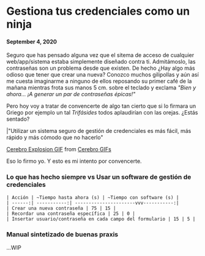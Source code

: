 # Gestiona tus credenciales como un ninja
#### September 4, 2020

Seguro que has pensado alguna vez que el sitema de acceso de cualquier web/app/sistema estaba simplemente diseñado contra ti. Admitámoslo, las contraseñas son un problema desde que existen. De hecho ¿Hay algo más odioso que tener que crear una nueva? Conozco muchos gilipollas y aún así me cuesta imaginarme a ninguno de ellos reposando su primer café de la mañana mientras frota sus manos 5 cm. sobre el teclado y exclama _"Bien y ahora... ¡A generar un par de contraseñas épicas!"_

Pero hoy voy a tratar de convencerte de algo tan cierto que si lo firmara un Griego por ejemplo un tal _Trifásides_ todos aplaudirían con las orejas. ¿Estás sentado?

|"Utilizar un sistema seguro de gestión de credenciales es más fácil, más rápido y más cómodo que no hacerlo"

<div class="tenor-gif-embed" data-postid="8141811" data-share-method="host" data-width="100%" data-aspect-ratio="1.5086206896551724"><a href="https://tenor.com/view/cerebro-explosion-gif-8141811">Cerebro Explosion GIF</a> from <a href="https://tenor.com/search/cerebro-gifs">Cerebro GIFs</a></div><script type="text/javascript" async src="https://tenor.com/embed.js"></script>

Eso lo firmo yo. Y esto es mi intento por convencerte.

### Lo que has hecho siempre vs Usar un software de gestión de credenciales

```
| Acción | ~Tiempo hasta ahora (s) | ~Tiempo con software (s) |
| ------:| -----------:| ----------------------vvv-----------:|
| Crear una nueva contraseña | 75 | 15 |
| Recordar una contraseña específica | 25 | 0 |
| Insertar usuario/contraseña en cada campo del formulario | 15 | 5 |
```

### Manual sintetizado de buenas praxis

...WIP
